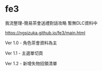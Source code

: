 # fe3
我流整理-簡易茶會送禮對話攻略
暫無DLC資料中

https://ngsizuka.github.io/fe3/main.html

Ver 1.0 - 角色茶會資料為主

Ver 1.1 - 主選單切頁

Ver 1.2 - 新增失物招領清單
